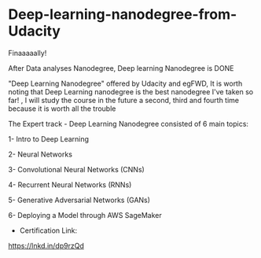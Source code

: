 # Deep-learning-nanodegree-from-Udacity

Finaaaaally! 

After Data analyses Nanodegree, Deep learning Nanodegree is DONE 

"Deep Learning Nanodegree" offered by Udacity and egFWD, It is worth noting that Deep Learning nanodegree is the best nanodegree I've taken so far! , I will study the course in the future a second, third and fourth time because it is worth all the trouble


The Expert track - Deep Learning Nanodegree consisted of 6 main topics:

1- Intro to Deep Learning

2- Neural Networks

3- Convolutional Neural Networks (CNNs)

4- Recurrent Neural Networks (RNNs)

5- Generative Adversarial Networks (GANs)

6- Deploying a Model through AWS SageMaker


- Certification Link:

https://lnkd.in/dp9rzQd

